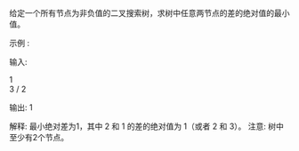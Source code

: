 给定一个所有节点为非负值的二叉搜索树，求树中任意两节点的差的绝对值的最小值。

示例 :

输入:

   1
    \
     3
    /
   2

输出:
1

解释:
最小绝对差为1，其中 2 和 1 的差的绝对值为 1（或者 2 和 3）。
注意: 树中至少有2个节点。


